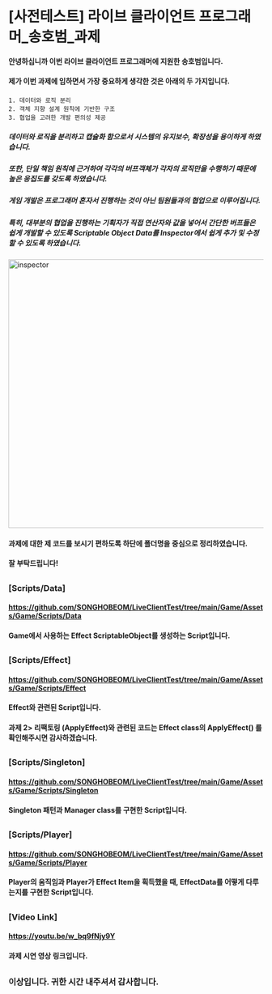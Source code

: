 # [사전테스트] 라이브 클라이언트 프로그래머_송호범_과제

#### 안녕하십니까 이번 라이브 클라이언트 프로그래머에 지원한 송호범입니다.
#### 제가 이번 과제에 임하면서 가장 중요하게 생각한 것은 아래의 두 가지입니다.
    1. 데이터와 로직 분리 
    2. 객체 지향 설계 원칙에 기반한 구조
    3. 협업을 고려한 개발 편의성 제공
##### 데이터와 로직을 분리하고 캡슐화 함으로서 시스템의 유지보수, 확장성을 용이하게 하였습니다.
##### 또한, 단일 책임 원칙에 근거하여 각각의 버프객체가 각자의 로직만을 수행하기 때문에 높은 응집도를 갖도록 하였습니다.

##### 게임 개발은 프로그래머 혼자서 진행하는 것이 아닌 팀원들과의 협업으로 이루어집니다.
##### 특히, 대부분의 협업을 진행하는 기획자가 직접 연산자와 값을 넣어서 간단한 버프들은 쉽게 개발할 수 있도록 Scriptable Object Data를 Inspector에서 쉽게 추가 및 수정할 수 있도록 하였습니다.
<img width="531" alt="inspector" src="https://github.com/user-attachments/assets/78cbcbe0-b332-4a66-801e-fca383f3be41" />

#### 과제에 대한 제 코드를 보시기 편하도록 하단에 폴더명을 중심으로 정리하였습니다.
#### 잘 부탁드립니다!

## 

### [Scripts/Data] 
#### https://github.com/SONGHOBEOM/LiveClientTest/tree/main/Game/Assets/Game/Scripts/Data
#### Game에서 사용하는 Effect ScriptableObject를 생성하는 Script입니다.

##

### [Scripts/Effect] 
#### https://github.com/SONGHOBEOM/LiveClientTest/tree/main/Game/Assets/Game/Scripts/Effect
#### Effect와 관련된 Script입니다. 
#### 과제 2> 리팩토링 (ApplyEffect)와 관련된 코드는 Effect class의 ApplyEffect() 를 확인해주시면 감사하겠습니다.

##

### [Scripts/Singleton] 
#### https://github.com/SONGHOBEOM/LiveClientTest/tree/main/Game/Assets/Game/Scripts/Singleton
#### Singleton 패턴과 Manager class를 구현한 Script입니다.

##

### [Scripts/Player] 
#### https://github.com/SONGHOBEOM/LiveClientTest/tree/main/Game/Assets/Game/Scripts/Player
#### Player의 움직임과 Player가 Effect Item을 획득했을 때, EffectData를 어떻게 다루는지를 구현한 Script입니다.

##

### [Video Link]
#### https://youtu.be/w_bq9fNjy9Y
#### 과제 시연 영상 링크입니다.

##

### 이상입니다. 귀한 시간 내주셔서 감사합니다.
